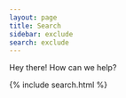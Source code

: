 ```yaml
---
layout: page
title: Search
sidebar: exclude
search: exclude
---
```


<p>
  Hey there! How can we help? 
</p>

{% include search.html %}
